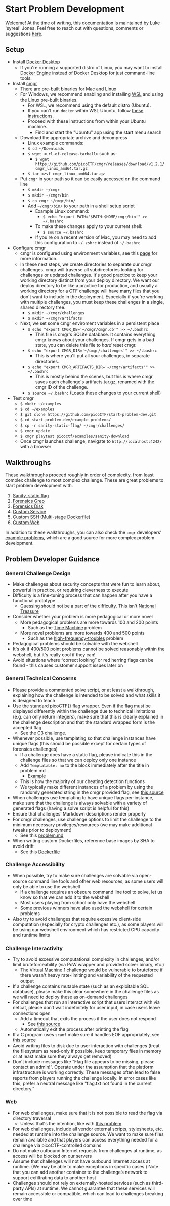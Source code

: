 # Start Problem Development

Welcome! At the time of writing, this documentation is maintained by Luke
'syreal' Jones. Feel free to reach out with questions, comments or suggestions
[here](mailto:other@picoctf.org).

## Setup

- Install [Docker Desktop](https://docs.docker.com/engine/install/)
  - If you're running a supported distro of Linux, you may want to install
    [Docker Engine](https://docs.docker.com/engine/install/#supported-platforms)
    instead of Docker Desktop for just command-line tools.
- Install [cmgr](https://github.com/picoCTF/cmgr/releases/latest)
  - There are pre-built binaries for Mac and Linux
  - For Windows, we recommend enabling and installing
    [WSL](https://learn.microsoft.com/en-us/windows/wsl/setup/environment) and
    using the Linux pre-built binaries.
    - For WSL, we recommend using the default distro (Ubuntu).
    - If you can't run `docker` within WSL Ubuntu, follow [these
      instructions](https://docs.docker.com/desktop/settings/windows/#wsl-integration).
    - Proceed with these instructions from within your Ubuntu machine.
      - Find and start the "Ubuntu" app using the start menu search
  - Download the appropriate archive and decompress
    - Linux example commands:
    - `$ cd ~/Downloads`
    - `$ wget <url-of-release-tarball>` such as:
      - `$ wget https://github.com/picoCTF/cmgr/releases/download/v1.2.1/cmgr_linux_amd64.tar.gz`
    - `$ tar xzvf cmgr_linux_amd64.tar.gz`
  - Put `cmgr` in your path so it can be easily accessed on the command line
    - `$ mkdir ~/cmgr`
    - `$ mkdir ~/cmgr/bin`
    - `$ cp cmgr ~/cmgr/bin/`
    - Add `~/cmgr/bin/` to your path in a shell setup script
      - Example Linux command:
        - `$ echo "export PATH='$PATH:$HOME/cmgr/bin'" >> ~/.bashrc`
      - To make these changes apply to your current shell:
        - `$ source ~/.bashrc`
      - If you're on a recent version of Mac, you may need to add this
        configuration to `~/.zshrc` instead of `~/.bashrc`
- Configure cmgr
  - cmgr is configured using environment variables, see this
    [page](https://github.com/picoCTF/cmgr?tab=readme-ov-file#configuration) for
    more information.
  - In these next steps, we create directories to separate our cmgr challenges.
    cmgr will traverse all subdirectories looking for challenges or updated
    challenges. It's good practice to keep your working directory distinct from
    your deploy directory. We want our deploy directory to be like a practice
    for production, and usually a working directory for a CTF challenge will
    have many files that you don't want to include in the deployment. Especially
    if you're working with multiple challenges, you must keep these challenges
    in a single, shared directory tree.
    - `$ mkdir ~/cmgr/challenges`
    - `$ mkdir ~/cmgr/artifacts`
  - Next, we set some cmgr enviroment variables in a persistent place
    - `$ echo "export CMGR_DB='~/cmgr/cmgr.db'" >> ~/.bashrc`
      - This file is cmgr's SQLite database. It contains everything cmgr knows
        about your challenges. If cmgr gets in a bad state, you can delete this
        file to *hard* reset cmgr.
    - `$ echo "export CMGR_DIR='~/cmgr/challenges'" >> ~/.bashrc`
      - This is where you'll put all your challenges, in separate directories.
    - `$ echo "export CMGR_ARTIFACTS_DIR='~/cmgr/artifacts'" >> ~/.bashrc`
      - This is mostly behind the scenes, but this is where cmgr saves each
        challenge's artifacts.tar.gz, renamed with the cmgr ID of the challenge.
    - `$ source ~/.bashrc` (Loads these changes to your current shell)
- Test cmgr
  - `$ mkdir ~/examples`
  - `$ cd ~/examples`
  - `$ git clone https://github.com/picoCTF/start-problem-dev.git`
  - `$ cd start-problem-dev/example-problems/`
  - `$ cp -r sanity-static-flag/ ~/cmgr/challenges/`
  - `$ cmgr update`
  - `$ cmgr playtest picoctf/examples/sanity-download`
  - Once cmgr launches challenge, navigate to `http://localhost:4242/` with a
    browser

## Walkthroughs

These walkthroughs proceed roughly in order of complexity, from least complex
challenge to most complex challenge. These are great problems to start problem
development with.

1. [Sanity, static flag](/example-problems/sanity-static-flag/)
2. [Forensics Grep](/example-problems/forensics-grep/)
3. [Forensics Disk](/example-problems/forensics-disk/)
4. [Custom Service](/example-problems/custom-service/)
5. [Custom SSH (Multi-stage Dockerfile)](/example-problems/custom-ssh/)
6. [Custom Web](/example-problems/custom-web/)

In addition to these walkthroughs, you can also check the `cmgr` developers'
[example
problems,](https://github.com/ArmyCyberInstitute/cmgr/tree/master/examples)
which are a good source for more complex problem development.

## Problem Developer Guidance

### General Challenge Design

- Make challenges about security concepts that were fun to learn about, powerful
  in practice, or requiring cleverness to execute
- Difficulty is a fine-tuning process that can happen after you have a
  functional prototype
  - Guessing should not be a part of the difficulty. This isn't [National
    Treasure](https://www.youtube.com/watch?v=Wc3Q7tBS8Gc)
- Consider whether your problem is more pedagogical or more novel
  - More pedagogical problems are more towards 100 and 200 points
    - Such as the [Time
      Machine](https://play.picoctf.org/practice/challenge/425) problem
  - More novel problems are more towards 400 and 500 points
    - Such as the
      [high-frequency-troubles](https://play.picoctf.org/practice/challenge/441)
      problem
- Pedagogical problems should be solvable with the webshell
- It's ok if 400/500 point problems cannot be solved reasonably within the
  webshell, but it's really cool if they can!
- Avoid situations where “correct looking” or red herring flags can be found -
  this causes customer support issues later on

### General Technical Concerns

- Please provide a commented solve script, or at least a walkthrough, explaining
  how the challenge is intended to be solved and what skills it is designed to
  teach
- Use the standard picoCTF{} flag wrapper. Even if the flag must be displayed
  differently within the challenge due to technical limitations (e.g. can only
  return integers), make sure that this is clearly explained in the challenge
  description and that the standard wrapped form is the accepted flag
  - See the [C3](https://play.picoctf.org/practice/challenge/407) challenge.
- Whenever possible, use templating so that challenge instances have unique
  flags (this should be possible except for certain types of forensics
  challenges)
  - If a challenge does have a static flag, please indicate this in the
    challenge files so that we can deploy only one instance
  - Add `Templatable: no` to the block immediately after the title in problem.md
    - [Example](https://github.com/picoCTF/start-problem-dev/blob/master/example-problems/sanity-static-flag/problem.md?plain=1#L7)
  - This is how the majority of our cheating detection functions
  - We typically make different instances of a problem by using the randomly
    generated string in the cmgr provided flag, see [this
    source](https://github.com/picoCTF/challenges/blob/main/cmgr/picoctf-2024/Reverse%20Engineering/classic-crackme-0x100/config-box.py#L14)
- When challenges use templating to have unique flags per-instance, make sure
  that the challenge is always solvable with a variety of generated flags
  (having a solve script is helpful for this)
- Ensure that challenges’ Markdown descriptions render properly
- For cmgr challenges, use challenge options to limit the challenge to the
  minimum necessary privileges/resources (we may make additional tweaks prior to
  deployment)
  - See this
    [problem.md](https://github.com/picoCTF/start-problem-dev/blob/master/example-problems/sanity-static-flag/problem.md?plain=1#L24)
- When writing custom Dockerfiles, reference base images by SHA to avoid drift
  - See this
    [Dockerfile](https://github.com/picoCTF/start-problem-dev/blob/master/example-problems/custom-service/Dockerfile#L1)

### Challenge Accessibility

- When possible, try to make sure challenges are solvable via open-source
  command line tools and other web resources, as some users will only be able to
  use the webshell
  - If a challenge requires an obscure command line tool to solve, let us know
    so that we can add it to the webshell
  - Most users playing from school only have the webshell
  - Some previous winners have also used the webshell for certain problems
- Also try to avoid challenges that require excessive client-side computation
  (especially for crypto challenges etc.), as some players will be using our
  webshell environment which has restricted CPU capacity and runtime limits

### Challenge Interactivity

- Try to avoid excessive computational complexity in challenges, and/or limit
  bruteforceability (via PoW wrapper and provided solver binary, etc.)
  - The [Virtual Machine 1](https://play.picoctf.org/practice/challenge/386)
    challenge would be vulnerable to bruteforce if there wasn't heavy
    rate-limiting and variability of the requested output
- If a challenge contains mutable state (such as an exploitable SQL database),
  please make this clear somewhere in the challenge files as we will need to
  deploy these as on-demand challenges
- For challenges that run an interactive script that users interact with via
  netcat, please don’t wait indefinitely for user input, in case users leave
  connections open
  - Add a timeout that exits the process if the user does not respond
    - See [this source](https://github.com/picoCTF/challenges/blob/main/cmgr/2022-beginner-picomini/hashingjopapp/hashingjobapp.py#L47)
  - Automatically exit the process after printing the flag
- If a C program uses `scanf` make sure it handles EOF appropriately, see [this
  source](https://github.com/picoCTF/challenges/blob/main/cmgr/picoctf-2024/Binary%20Exploitation/heap-1/chall.c#L88)
- Avoid writing files to disk due to user interaction with challenges (treat the
  filesystem as read-only if possible, keep temporary files in memory or at
  least make sure they always get removed)
- Don’t include messages like “Flag file appears to be missing, please contact
  an admin!”. Operate under the assumption that the platform infrastructure is
  working correctly. These messages often lead to false reports from players
  running the challenge locally. In error cases like this, prefer a neutral
  message like “flag.txt not found in the current directory.”

### Web

- For web challenges, make sure that it is not possible to read the flag via
  directory traversal
  - Unless that's the intention, like with [this
    problem](https://play.picoctf.org/practice/challenge/270)
- For web challenges, include all vendor external scripts, stylesheets, etc.
  needed at runtime into the challenge source. We want to make sure files remain
  available and that players can access everything needed for a challenge via
  picoCTF-controlled domains
- Do not make outbound Internet requests from challenges at runtime, as access
  will be blocked on our servers
- Assume that challenges will not have outbound Internet access at runtime. (We
  may be able to make exceptions in specific cases.) Note that you can add
  another container to the challenge’s network to support exfiltrating data to
  another host
- Challenges should not rely on externally-hosted services (such as third-party
  APIs) at runtime. We cannot guarantee that these services will remain
  accessible or compatible, which can lead to challenges breaking over time
